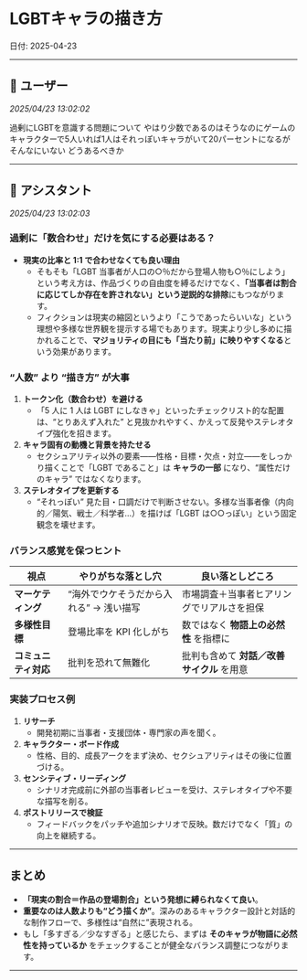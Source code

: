 # LGBTキャラの描き方

日付: 2025-04-23

---

## 👤 ユーザー
*2025/04/23 13:02:02*

過剰にLGBTを意識する問題について やはり少数であるのはそうなのにゲームのキャラクターで5人いれば1人はそれっぽいキャラがいて20パーセントになるがそんなにいない どうあるべきか

---

## 🤖 アシスタント
*2025/04/23 13:02:03*

### 過剰に「数合わせ」だけを気にする必要はある？  
- **現実の比率と 1:1 で合わせなくても良い理由**  
  - そもそも「LGBT 当事者が人口の○％だから登場人物も○％にしよう」という考え方は、作品づくりの自由度を縛るだけでなく、**「当事者は割合に応じてしか存在を許されない」という逆説的な排除**にもつながります。  
  - フィクションは現実の縮図というより「こうであったらいいな」という理想や多様な世界観を提示する場でもあります。現実より少し多めに描かれることで、**マジョリティの目にも「当たり前」に映りやすくなる**という効果があります。  

### “人数” より “描き方” が大事  
1. **トークン化（数合わせ）を避ける**  
   - 「5 人に 1 人は LGBT にしなきゃ」といったチェックリスト的な配置は、“とりあえず入れた” と見抜かれやすく、かえって反発やステレオタイプ強化を招きます。  
2. **キャラ固有の動機と背景を持たせる**  
   - セクシュアリティ以外の要素――性格・目標・欠点・対立――をしっかり描くことで「LGBT であること」は **キャラの一部** になり、“属性だけのキャラ” ではなくなります。  
3. **ステレオタイプを更新する**  
   - “それっぽい” 見た目・口調だけで判断させない。多様な当事者像（内向的／陽気、戦士／科学者…）を描けば「LGBT は○○っぽい」という固定観念を壊せます。  

### バランス感覚を保つヒント  
| 視点 | やりがちな落とし穴 | 良い落としどころ |
|------|--------------------|-------------------|
| **マーケティング** | “海外でウケそうだから入れる” → 浅い描写 | 市場調査＋当事者ヒアリングでリアルさを担保 |
| **多様性目標** | 登場比率を KPI 化しがち | 数ではなく **物語上の必然性** を指標に |
| **コミュニティ対応** | 批判を恐れて無難化 | 批判も含めて **対話／改善サイクル** を用意 |

### 実装プロセス例  
1. **リサーチ**  
   - 開発初期に当事者・支援団体・専門家の声を聞く。  
2. **キャラクター・ボード作成**  
   - 性格、目的、成長アークをまず決め、セクシュアリティはその後に位置づける。  
3. **センシティブ・リーディング**  
   - シナリオ完成前に外部の当事者レビューを受け、ステレオタイプや不要な描写を削る。  
4. **ポストリリースで検証**  
   - フィードバックをパッチや追加シナリオで反映。数だけでなく「質」の向上を継続する。  

---

## まとめ
- **「現実の割合＝作品の登場割合」という発想に縛られなくて良い**。  
- **重要なのは人数よりも“どう描くか”**。深みのあるキャラクター設計と対話的な制作フローで、多様性は“自然に”表現される。  
- もし「多すぎる／少なすぎる」と感じたら、まずは **そのキャラが物語に必然性を持っているか** をチェックすることが健全なバランス調整につながります。

---
